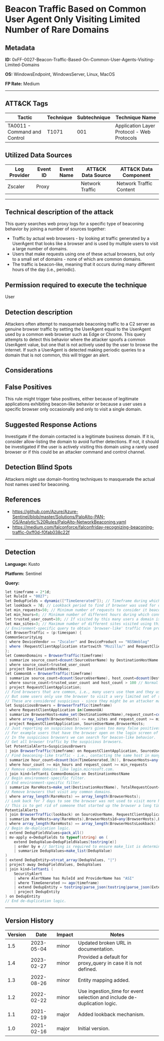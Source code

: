 # Beacon Traffic Based on Common User Agent Only Visiting Limited Number of Rare Domains

## Metadata
**ID:** 0xFF-0027-Beacon-Traffic-Based-On-Common-User-Agents-Visiting-Limited-Domains

**OS:** WindowsEndpoint, WindowsServer, Linux, MacOS

**FP Rate:** Medium

---

## ATT&CK Tags

| Tactic | Technique | Subtechnique | Technique Name |
|---|---|---| --- |
| TA0011 - Command and Control | T1071 | 001 | Application Layer Protocol - Web Protocols|

## Utilized Data Sources

| Log Provider | Event ID | Event Name | ATT&CK Data Source | ATT&CK Data Component|
|---------|---------|----------|---------|---------|
|Zscaler|Proxy||Network Traffic|Network Traffic Content|
---

## Technical description of the attack
This query searches web proxy logs for a specific type of beaconing behavior by joining a number of sources together:
- Traffic by actual web browsers - by looking at traffic generated by a UserAgent that looks like a browser and is used by multiple users
  to visit a large number of domains.
- Users that make requests using one of these actual browsers, but only to a small set of domains - none of which are common domains.
- The traffic is beacon-like, meaning that it occurs during many different hours of the day (i.e., periodic).

## Permission required to execute the technique
User

## Detection description
Attackers often attempt to masquerade beaconing traffic to a C2 server as genuine browser traffic by setting the UserAgent equal to the UserAgent used by a common web browser such as Edge or Chrome. This query attempts to detect this behavior where the attacker spoofs a common UserAgent value, but one that is not actively used by the user to browse the internet. If such a UserAgent is detected making periodic queries to a domain that is not common, this will trigger an alert.


## Considerations


## False Positives
This rule might trigger false positives, either because of legitimate applications exhibiting beacon-like behavior or because a user uses a specific browser only occasionally and only to visit a single domain.


## Suggested Response Actions
Investigate if the domain contacted is a legitimate business domain. If it is, consider allow-listing the domain to avoid further detections. If not, it should be investigated if the user is actively visiting this domain using a rarely used browser or if this could be an attacker command and control channel.


## Detection Blind Spots
Attackers might use domain-fronting techniques to masquerade the actual host names used for beaconing.


## References
* https://github.com/Azure/Azure-Sentinel/blob/master/Solutions/PaloAlto-PAN-OS/Analytic%20Rules/PaloAlto-NetworkBeaconing.yaml
* https://medium.com/falconforce/falconfriday-recognizing-beaconing-traffic-0xff0d-f0fab038c22f

---
## Detection

**Language:** Kusto

**Platform:** Sentinel

**Query:**
```C#
let timeframe = 2*1d;
let RuleId = "0027";
let DedupFields = dynamic(["TimeGenerated"]); // Timeframe during which to search for beaconing behavior.
let lookback = 7d; // Lookback period to find if browser was used for other domains by user.
let min_requests=50; // Minimum number of requests to consider it beacon traffic.
let min_hours=8; // Minimum number of different hours during which connections were made to consider it beacon traffic.
let trusted_user_count=10; // If visited by this many users a domain is considered 'trusted'.
let max_sites=3; // Maximum number of different sites visited using this user-agent.
// Environment-specific query to obtain 'browser-like' traffic from proxy logs.
let BrowserTraffic = (p:timespan) {
CommonSecurityLog
| where DeviceVendor == "Zscaler" and DeviceProduct == "NSSWeblog"
| where (RequestClientApplication startswith "Mozilla/" and RequestClientApplication contains "Gecko")
};
let CommonDomains = BrowserTraffic(timeframe)
| summarize source_count=dcount(SourceUserName) by DestinationHostName
| where source_count>trusted_user_count
| project DestinationHostName;
let CommonUA = BrowserTraffic(timeframe)
| summarize source_count=dcount(SourceUserName), host_count=dcount(DestinationHostName) by RequestClientApplication
| where source_count>trusted_user_count and host_count > 100 // Normal browsers are browsers used by many people and visiting many different sites.
| project RequestClientApplication;
// Find browsers that are common, i.e., many users use them and they use them to visit many different sites.
// But some users only use the browser to visit a very limited set of sites.
// These are considered suspicious - since they might be an attacker masquerading a beacon as a legitimate browser.
let SuspiciousBrowers = BrowserTraffic(timeframe)
| where RequestClientApplication in(CommonUA)
| summarize BrowserHosts=make_set(DestinationHostName),request_count=count() by RequestClientApplication, SourceUserName
| where array_length(BrowserHosts) <= max_sites and request_count >= min_requests
| project RequestClientApplication, SourceUserName,BrowserHosts;
// Just reporting on suspicious browsers gives too many false positives.
// For example users that have the browser open on the login screen of 1 specific application.
// In the suspicious browsers we can search for beacon-like behavior.
// Get all browser traffic by the suspicious browsers.
let PotentialAlerts=SuspiciousBrowers
| join BrowserTraffic(timeframe) on RequestClientApplication, SourceUserName
// Find beaconing-like traffic - i.e., contacting the same host in many different hours.
| summarize hour_count=dcount(bin(TimeGenerated,1h)), BrowserHosts=any(BrowserHosts), request_count=count() by RequestClientApplication, SourceUserName, DestinationHostName
| where hour_count >= min_hours and request_count >= min_requests
// Remove common domains like login.microsoft.com.
| join kind=leftanti CommonDomains on DestinationHostName
// Begin environment-specific filter.
// End environment-specific filter.
| summarize RareHosts=make_set(DestinationHostName), TotalRequestCount=sum(request_count), BrowserHosts=any(BrowserHosts) by RequestClientApplication, SourceUserName
// Remove browsers that visit any common domains.
| where array_length(RareHosts) == array_length(BrowserHosts);
// Look back for 7 days to see the browser was not used to visit more hosts.
// This is to get rid of someone that started up the browser a long time ago and left only a single tab open.
PotentialAlerts
| join BrowserTraffic(lookback) on SourceUserName, RequestClientApplication
| summarize RareHosts=any(RareHosts),BrowserHosts1d=any(BrowserHosts),BrowserHostsLookback=make_set(DestinationHostName) by SourceUserName, RequestClientApplication
| where array_length(RareHosts) == array_length(BrowserHostsLookback)
// Begin de-duplication logic.
| extend DedupFieldValues=pack_all()
| mv-apply e=DedupFields to typeof(string) on (
    extend DedupValue=DedupFieldValues[tostring(e)]
    | order by e // Sorting is required to ensure make_list is deterministic.
    | summarize DedupValues=make_list(DedupValue)
)
| extend DedupEntity=strcat_array(DedupValues, "|")
| project-away DedupFieldValues, DedupValues
| join kind=leftanti (
    SecurityAlert
    | where AlertName has RuleId and ProviderName has "ASI"
    | where TimeGenerated >= ago(timeframe)
    | extend DedupEntity = tostring(parse_json(tostring(parse_json(ExtendedProperties)["Custom Details"])).DedupEntity[0])
    | project DedupEntity
) on DedupEntity
// End de-duplication logic.
```

---

## Version History
| Version | Date | Impact | Notes |
|---------|------|--------|------|
| 1.5  | 2023-05-04| minor | Updated broken URL in documentation. |
| 1.4  | 2023-02-27| minor | Provided a default for proxy_query in case it is not defined. |
| 1.3  | 2022-08-26| minor | Entity mapping added. |
| 1.2  | 2022-02-22| minor | Use ingestion_time for event selection and include de-duplication logic. |
| 1.1  | 2021-02-19| major | Added lookback mechanism. |
| 1.0  | 2021-02-16| major | Initial version. |